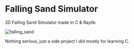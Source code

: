 # Falling Sand Simulator

2D Falling Sand Simulator made in C & Raylib


![falling_sand](https://github.com/user-attachments/assets/7dd204e5-f527-4cf5-8977-1edb4755c466)


Nothing serious, just a side project I did mostly for learning C.
